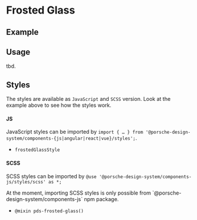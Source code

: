 # Frosted Glass

<TableOfContents></TableOfContents>

## Example

<Playground :frameworkMarkup="codeExample">
  <ExampleDesignTokensFrostedGlass />
</Playground>

## Usage

tbd.

## Styles

The styles are available as `JavaScript` and `SCSS` version. Look at the example above to see how the styles work.

#### JS

JavaScript styles can be imported by
`import { … } from '@porsche-design-system/components-{js|angular|react|vue}/styles';`.

- `frostedGlassStyle`

#### SCSS

SCSS styles can be imported by `@use '@porsche-design-system/components-js/styles/scss' as *;`

<p-inline-notification heading="Important note" state="warning" persistent="true">
 At the moment, importing SCSS styles is only possible from `@porsche-design-system/components-js` npm package.
</p-inline-notification>

- `@mixin pds-frosted-glass()`

<script lang="ts">
import Vue from 'vue';
import Component from 'vue-class-component';
import { getDesignTokensFrostedGlassCodeSamples } from '@porsche-design-system/shared';
import ExampleDesignTokensFrostedGlass from '@/pages/patterns/design-tokens/example-frosted-glass.vue';

@Component({
  components: {
    ExampleDesignTokensFrostedGlass
  },
})
export default class Code extends Vue {
  codeExample = getDesignTokensFrostedGlassCodeSamples();
}
</script>
